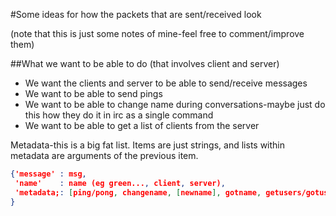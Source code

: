 #Some ideas for how the packets that are sent/received look

(note that this is just some notes of mine-feel free to comment/improve them)

##What we want to be able to do (that involves client and server)

* We want the clients and server to be able to send/receive messages
* We want to be able to send pings
* We want to be able to change name during conversations-maybe just do this how they do it in irc as a single command
* We want to be able to get a list of clients from the server


Metadata-this is a big fat list. Items are just strings, and lists within metadata are arguments of the previous item.

```JSON
{'message' : msg,
 'name'    : name (eg green..., client, server),
 'metadata;: [ping/pong, changename, [newname], gotname, getusers/gotusers],
}
```
